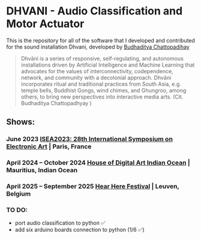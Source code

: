 # DHVANI - Audio Classification and Motor Actuator
This is the repository for all of the software that I developed and contributed for the sound installation Dhvani, developed by [Budhaditya Chattopadihay](https://budhaditya.org/projects/connecting-resonances/dhvani/)


> Dhvāni is a series of responsive, self-regulating, and autonomous installations driven by Artificial Intelligence and Machine Learning that advocates for the values of interconnectivity, codependence, network, and community with a decolonial approach. Dhvāni incorporates ritual and traditional practices from South Asia, e.g. temple bells, Buddhist Gongs, wind chimes, and Ghungroo, among others, to bring new perspectives into interactive media arts. (Cit. Budhaditya Chattopadhyay )

## Shows:
### June 2023 [ISEA2023: 28th International Symposium on Electronic Art](https://isea-archives.siggraph.org/art-events/dhvani-by-budhaditya-chattopadhyay/) |  Paris, France
### April 2024 – October 2024 [House of Digital Art Indian Ocean](https://houseofdigitalart.io/project/budhaditya-chattopadhyay/) | Mauritius, Indian Ocean
### April 2025 – September 2025 [Hear Here Festival](https://hearhere.be/en/expo/dhv%C4%81ni) | Leuven, Belgium

### TO DO:
* port audio classification to python ✅
* add six arduino boards connection to python (1/6 ✅)
